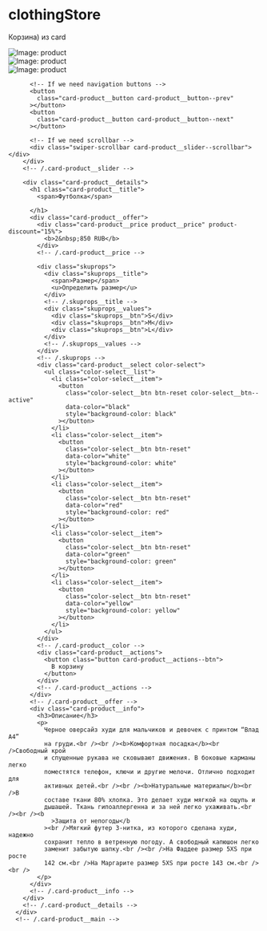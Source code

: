 # clothingStore



Корзина)
из card

 <div class="swiper card-product__slider">
          <!-- Additional required wrapper -->
          <div class="swiper-wrapper">
            <!-- Slides -->
            <div class="swiper-slide card-product__item">
              <img
                src="img/discounts/dis1.jpg"
                alt="Image: product"
                class="card-product__item--img"
              />
            </div>
            <div class="swiper-slide card-product__item">
              <img
                src="img/discounts/dis1.jpg"
                alt="Image: product"
                class="card-product__item--img"
              />
            </div>
            <div class="swiper-slide card-product__item">
              <img
                src="img/discounts/dis1.jpg"
                alt="Image: product"
                class="card-product__item--img"
              />
            </div>
          </div>

          <!-- If we need navigation buttons -->
          <button
            class="card-product__button card-product__button--prev"
          ></button>
          <button
            class="card-product__button card-product__button--next"
          ></button>

          <!-- If we need scrollbar -->
          <div class="swiper-scrollbar card-product__slider--scrollbar"></div>
        </div>
        <!-- /.card-product__slider -->

        <div class="card-product__details">
          <h1 class="card-product__title">
            <span>Футболка</span>
            
          </h1>
          <div class="card-product__offer">
            <div class="card-product__price product__price" product-discount="15%">
              <b>2&nbsp;850 RUB</b>
            </div>
            <!-- /.card-product__price -->

            <div class="skuprops">
              <div class="skuprops__title">
                <span>Размер</span>
                <u>Определить размер</u>
              </div>
              <!-- /.skuprops__title -->
              <div class="skuprops__values">
                <div class="skuprops__btn">S</div>
                <div class="skuprops__btn">M</div>
                <div class="skuprops__btn">L</div>
              </div>
              <!-- /.skuprops__values -->
            </div>
            <!-- /.skuprops -->
            <div class="card-product__select color-select">
              <ul class="color-select__list">
                <li class="color-select__item">
                  <button
                    class="color-select__btn btn-reset color-select__btn--active"
                    data-color="black"
                    style="background-color: black"
                  ></button>
                </li>
                <li class="color-select__item">
                  <button
                    class="color-select__btn btn-reset"
                    data-color="white"
                    style="background-color: white"
                  ></button>
                </li>
                <li class="color-select__item">
                  <button
                    class="color-select__btn btn-reset"
                    data-color="red"
                    style="background-color: red"
                  ></button>
                </li>
                <li class="color-select__item">
                  <button
                    class="color-select__btn btn-reset"
                    data-color="green"
                    style="background-color: green"
                  ></button>
                </li>
                <li class="color-select__item">
                  <button
                    class="color-select__btn btn-reset"
                    data-color="yellow"
                    style="background-color: yellow"
                  ></button>
                </li>
              </ul>
            </div>
            <!-- /.card-product__color -->
            <div class="card-product__actions">
              <button class="button card-product__actions--btn">
                В корзину
              </button>
            </div>
            <!-- /.card-product__actions -->
          </div>
          <!-- /.card-product__offer -->
          <div class="card-product__info">
            <h3>Описание</h3>
            <p>
              Черное оверсайз худи для мальчиков и девочек с принтом “Влад А4”
              на груди.<br /><br /><b>Комфортная посадка</b><br />Свободный крой
              и спущенные рукава не сковывают движения. В боковые карманы легко
              поместятся телефон, ключи и другие мелочи. Отлично подходит для
              активных детей.<br /><br /><b>Натуральные материалы</b><br />В
              составе ткани 80% хлопка. Это делает худи мягкой на ощупь и
              дышашей. Ткань гипоаллергенна и за ней легко ухаживать.<br /><br /><b
                >Защита от непогоды</b
              ><br />Мягкий футер 3-нитка, из которого сделана худи, надежно
              сохранит тепло в ветренную погоду. А свободный капюшон легко
              заменит забытую шапку.<br /><br />На Фаддее размер 5XS при росте
              142 см.<br />На Маргарите размер 5XS при росте 143 см.<br /><br />
            </p>
          </div>
          <!-- /.card-product__info -->
        </div>
        <!-- /.card-product__details -->
      </div>
      <!-- /.card-product__main -->